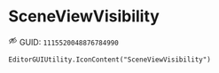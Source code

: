 # SceneViewVisibility
![](/img/SceneViewVisibility.png)
GUID: `1115520048876784990`
```
EditorGUIUtility.IconContent("SceneViewVisibility")
```
